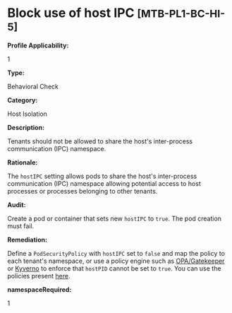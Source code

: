 # Block use of host IPC <small>[MTB-PL1-BC-HI-5] </small>

**Profile Applicability:**

1

**Type:**

Behavioral Check

**Category:**

Host Isolation

**Description:**

Tenants should not be allowed to share the host&#39;s inter-process communication (IPC) namespace.

**Rationale:**

The `hostIPC` setting allows pods to share the host&#39;s inter-process communication (IPC) namespace allowing potential access to host processes or processes belonging to other tenants.

**Audit:**

Create a pod or container that sets new `hostIPC` to `true`. The pod creation must fail.

**Remediation:**

Define a `PodSecurityPolicy` with `hostIPC` set to `false` and map the policy to each tenant&#39;s namespace, or use a policy engine such as [OPA/Gatekeeper](https://github.com/open-policy-agent/gatekeeper) or [Kyverno](https://kyverno.io) to enforce that `hostPID` cannot be set to `true`. You can use the policies present [here](https://github.com/kubernetes-sigs/multi-tenancy/tree/master/benchmarks/kubectl-mtb/test/policies).


**namespaceRequired:** 

1


